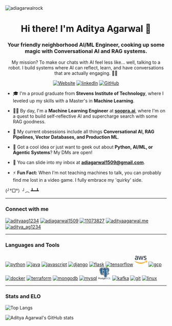 <img src="https://komarev.com/ghpvc/?username=adiagarwalrock&label=PROFILE+VIEWS&color=0e75b6&style=flat" alt="adiagarwalrock" />

<h1 align="center">Hi there! I'm Aditya Agarwal 👋</h1>

<h3 align="center">Your friendly neighborhood AI/ML Engineer, cooking up some magic with Conversational AI and RAG systems.</h3>
<p align="center">My mission? To make our chats with AI feel less like... well, talking to a robot. I build systems where AI can reflect, learn, and have conversations that are actually engaging. 🤖✨</p>

<center>

[![Website](https://img.shields.io/badge/Website-adityaagarwal.me-success)](http://www.adityaagarwal.me/)
[![linkedIn](https://img.shields.io/badge/LinkedIn-adiagarwal1509-blue)](https://www.linkedin.com/in/adiagarwal1509/)
[![GitHub](https://img.shields.io/badge/GitHub-adiagawralrock-lightgrey)](https://github.com/adiagarwalrock)
</center>


- 🎓 I'm a proud graduate from **Stevens Institute of Technology**, where I leveled up my skills with a Master's in **Machine Learning**.

- 👨‍💻 By day, I'm a **Machine Learning Engineer** at [**soopra.ai**](https://soopra.ai), where I'm on a quest to build self-reflective AI and supercharge search with some RAG goodness.

- 🌱 My current obsessions include all things **Conversational AI, RAG Pipelines, Vector Databases, and Production ML**.

- 💬 Got a cool idea or just want to geek out about **Python, AI/ML, or Agentic Systems**? My DMs are open!

- 📧 You can slide into my inbox at **adiagarwal1509@gmail.com**.

- ⚡ **Fun Fact:** When I'm not teaching machines to talk, you can probably find me lost in a video game. I fully embrace my 'quirky' side.

(╯°□°）╯︵ ┻━┻


<hr>

### Connect with me
<p>
<a href="https://twitter.com/adityaag1234" target="_blank"><img align="center" src="https://raw.githubusercontent.com/rahuldkjain/github-profile-readme-generator/master/src/images/icons/Social/twitter.svg" alt="adityaag1234" height="30" width="40" /></a>
<a href="https://linkedin.com/in/adiagarwal1509" target="_blank"><img align="center" src="https://raw.githubusercontent.com/rahuldkjain/github-profile-readme-generator/master/src/images/icons/Social/linked-in-alt.svg" alt="adiagarwal1509" height="30" width="40" /></a>
<a href="https://stackoverflow.com/users/11073827" target="_blank"><img align="center" src="https://raw.githubusercontent.com/rahuldkjain/github-profile-readme-generator/master/src/images/icons/Social/stack-overflow.svg" alt="11073827" height="30" width="40" /></a>
<a href="https://instagram.com/adityaagarwal.me" target="_blank"><img align="center" src="https://raw.githubusercontent.com/rahuldkjain/github-profile-readme-generator/master/src/images/icons/Social/instagram.svg" alt="adityaagarwal.me" height="30" width="40" /></a>
<a href="https://www.hackerrank.com/aditya_ag1234" target="_blank"><img align="center" src="https://raw.githubusercontent.com/rahuldkjain/github-profile-readme-generator/master/src/images/icons/Social/hackerrank.svg" alt="aditya_ag1234" height="30" width="40" /></a>
</p>
<hr>

### Languages and Tools
<p>
<a href="https://www.python.org" target="_blank" rel="noreferrer"><img src="static/icons/Python 3.x.png" alt="python" width="40" height="40"/></a>
<a href="https://www.java.com" target="_blank" rel="noreferrer"><img src="static/icons/Core Java.png" alt="java" width="40" height="40"/></a>
<a href="https://developer.mozilla.org/en-US/docs/Web/JavaScript" target="_blank" rel="noreferrer"><img src="static/icons/Java Script.png" alt="javascript" width="40" height="40"/></a>
<a href="https://www.djangoproject.com/" target="_blank" rel="noreferrer"><img src="static/icons/Django.png" alt="django" width="40" height="40"/></a>
<a href="https://flask.palletsprojects.com/" target="_blank" rel="noreferrer"><img src="static/icons/Flask.png" alt="flask" width="40" height="40"/></a>
<a href="https://www.tensorflow.org" target="_blank" rel="noreferrer"><img src="static/icons/Tensorflow.png" alt="tensorflow" width="40" height="40"/></a>
<a href="https://aws.amazon.com" target="_blank" rel="noreferrer"><img src="https://raw.githubusercontent.com/devicons/devicon/master/icons/amazonwebservices/amazonwebservices-original-wordmark.svg" alt="aws" width="40" height="40"/></a>
<a href="https://cloud.google.com" target="_blank" rel="noreferrer"><img src="https://www.vectorlogo.zone/logos/google_cloud/google_cloud-icon.svg" alt="gcp" width="40" height="40"/></a>
<a href="https://www.docker.com/" target="_blank" rel="noreferrer"><img src="static/icons/Docker.png" alt="docker" width="40" height="40"/></a>
<a href="https://www.terraform.io/" target="_blank" rel="noreferrer"><img src="https://www.vectorlogo.zone/logos/terraformio/terraformio-icon.svg" alt="terraform" width="40" height="40"/></a>
<a href="https://www.mongodb.com/" target="_blank" rel="noreferrer"><img src="static/icons/MongoDB.png" alt="mongodb" width="40" height="40"/></a>
<a href="https://www.mysql.com/" target="_blank" rel="noreferrer"><img src="static/icons/MySQL.png" alt="mysql" width="40" height="40"/></a>
<a href="https://www.postgresql.org" target="_blank" rel="noreferrer"><img src="https://raw.githubusercontent.com/devicons/devicon/master/icons/postgresql/postgresql-original-wordmark.svg" alt="postgresql" width="40" height="40"/></a>
<a href="https://kafka.apache.org/" target="_blank" rel="noreferrer"><img src="https://www.vectorlogo.zone/logos/apache_kafka/apache_kafka-icon.svg" alt="kafka" width="40" height="40"/></a>
<a href="https://git-scm.com/" target="_blank" rel="noreferrer"><img src="https://www.vectorlogo.zone/logos/git-scm/git-scm-icon.svg" alt="git" width="40" height="40"/></a>
<a href="https://www.linux.org/" target="_blank" rel="noreferrer"><img src="static/icons/ubuntu.png" alt="linux" width="40" height="40"/></a>
</p>

<hr>

### Stats and ELO

![Top Langs](https://adiagarwal-grh.vercel.app/api/top-langs/?username=adiagarwalrock&layout=donut&hide=javascript,css)

![Aditya Agarwal's GitHub stats](https://adiagarwal-grh.vercel.app/api?username=adiagarwalrock&show_icons=true&theme=dark&title_color=ffffff&text_color=ffffff&hide_border=true&locale=en&show=reviews,prs_merged,prs_merged_percentagehide=stars&include_all_commits=true&line_height=20&ring_color=fc7bac)

[website]: http://www.adityaagarwal.me/
[linkedin]: https://www.linkedin.com/in/adiagarwal1509/
[github]: https://github.com/adiagarwalrock
